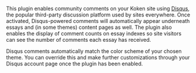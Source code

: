 This plugin enables community comments on your Koken site using [Disqus](http://disqus.com/), the popular third-party discussion platform used by sites everywhere. Once activated, Disqus-powered comments will automatically appear underneath essays and (in some themes) content pages as well. The plugin also enables the display of comment counts on essay indexes so site visitors can see the number of comments each essay has received.

Disqus comments automatically match the color scheme of your chosen theme. You can override this and make further customizations through your Disqus account page once the plugin has been enabled.